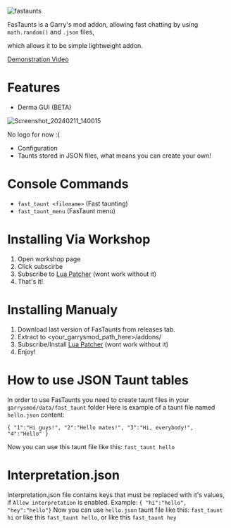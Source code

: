 ![fastaunts](https://github.com/Turelk/FasTaunter/assets/157890839/13ad65e7-b3c0-46ac-b2f5-4d07db62f90c)

FasTaunts is a Garry's mod addon, allowing fast chatting by using `math.random()` and `.json` files, 

which allows it to be simple lightweight addon.

[Demonstration Video](https://www.youtube.com/watch?v=79AUJ7hTk8w&ab_channel=Turelk)

# Features
- Derma GUI (BETA)

![Screenshot_20240211_140015](https://github.com/Turelk/FasTaunts/assets/157890839/d839620c-4594-418b-b18e-7becb3a624b0)

No logo for now :(
- Configuration
- Taunts stored in JSON files, what means you can create your own!
# Console Commands
- `fast_taunt <filename>` (Fast taunting)
- `fast_taunt_menu` (FasTaunt menu)
# Installing Via Workshop
1. Open workshop page
4. Click subscirbe
5. Subscribe to [Lua Patcher](https://steamcommunity.com/sharedfiles/filedetails/?id=2403043112) (wont work without it)
6. That's it!
# Installing Manualy
1. Download last version of FasTaunts from releases tab.
2. Extract to <your_garrysmod_path_here>/addons/
3. Subscribe/Install [Lua Patcher](https://steamcommunity.com/sharedfiles/filedetails/?id=2403043112) (wont work without it)
4. Enjoy!
# How to use JSON Taunt tables
In order to use FasTaunts you need to create taunt files in your `garrysmod/data/fast_taunt` folder
Here is example of a taunt file named `hello.json` content:

`{ "1":"Hi guys!", "2":"Hello mates!", "3":"Hi, everybody!", "4":"Hello" }`

Now you can use this taunt file like this: `fast_taunt hello`
# Interpretation.json
Interpretation.json file contains keys that must be replaced with it's values, if `Allow interpretation` is enabled.
Example:
`{ "hi":"hello", "hey":"hello"}`
Now you can use `hello.json` taunt file like this: `fast_taunt hi` or like this `fast_taunt hello`, or like this `fast_taunt hey`
